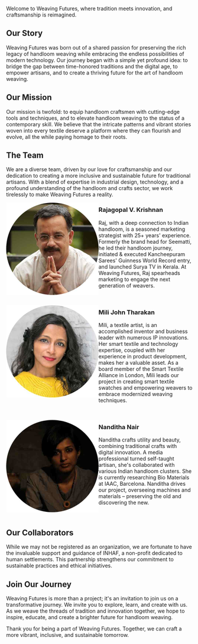 
Welcome to Weaving Futures, where tradition meets innovation, and craftsmanship is reimagined.

## Our Story

Weaving Futures was born out of a shared passion for preserving the rich legacy of handloom weaving while embracing the endless possibilities of modern technology. Our journey began with a simple yet profound idea: to bridge the gap between time-honored traditions and the digital age, to empower artisans, and to create a thriving future for the art of handloom weaving.

## Our Mission

Our mission is twofold: to equip handloom craftsmen with cutting-edge tools and techniques, and to elevate handloom weaving to the status of a contemporary skill. We believe that the intricate patterns and vibrant stories woven into every textile deserve a platform where they can flourish and evolve, all the while paying homage to their roots.

## The Team

We are a diverse team, driven by our love for craftsmanship and our dedication to creating a more inclusive and sustainable future for traditional artisans. With a blend of expertise in industrial design, technology, and a profound understanding of the handloom and crafts sector, we work tirelessly to make Weaving Futures a reality.
<p><img align="left" alt="Rajagopal" src="../../images/about/raj.jpg" width="250" /></p>
<h3>Rajagopal V. Krishnan</h3>
<p>Raj, with a deep connection to Indian handloom, is a seasoned marketing strategist with 25+ years' experience. Formerly the brand head for Seematti, he led their handloom journey, initiated & executed Kancheepuram Sarees' Guinness World Record entry, and launched Surya TV in Kerala. At Weaving Futures, Raj spearheads marketing to engage the next generation of weavers.</p>
<p></br></p>
<p><img align="left" alt="Mili" src="../../images/about/mili.jpg" width="250" /></p>
<h3>Mili John Tharakan</h3>
<p>Mili, a textile artist, is an accomplished inventor and business leader with numerous IP innovations. Her smart textile and technology expertise, coupled with her experience in product development, makes her a valuable asset. As a board member of the Smart Textile Alliance in London, Mili leads our project in creating smart textile swatches and empowering weavers to embrace modernized weaving techniques.</p>
<p></br></p>
<p><img align="left" alt="Nanditha" src="../../images/about/nandu.jpg" width="250" /></p>
<h3>Nanditha Nair</h3>
<p>Nanditha crafts utility and beauty, combining traditional crafts with digital innovation. A media professional turned self-taught artisan, she's collaborated with various Indian handloom clusters. She is currently researching Bio Materials at IAAC, Barcelona. Nanditha drives our project, overseeing machines and materials – preserving the old and discovering the new.</p>
<p></br></p>

## Our Collaborators

While we may not be registered as an organization, we are fortunate to have the invaluable support and guidance of INHAF, a non-profit dedicated to human settlements. This partnership strengthens our commitment to sustainable practices and ethical initiatives.

## Join Our Journey

Weaving Futures is more than a project; it's an invitation to join us on a transformative journey. We invite you to explore, learn, and create with us. As we weave the threads of tradition and innovation together, we hope to inspire, educate, and create a brighter future for handloom weaving.

Thank you for being a part of Weaving Futures. Together, we can craft a more vibrant, inclusive, and sustainable tomorrow.
